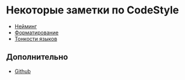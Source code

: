 # Некоторые заметки по CodeStyle 

+ [Нейминг](./docs/Naming.md)
+ [Форматирование](./docs/Formatting.md)
+ [Тонкости языков](./docs/Language.md)

## Дополнительно

+ [Github](./docs/Github.md)

